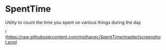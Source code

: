 # SpentTime
Utility to count the time you spent on various things during the day

!(https://raw.githubusercontent.com/molhanec/SpentTime/master/screenshot.png)
